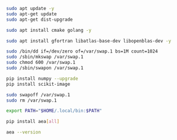 ``` bash
sudo apt update -y 
sudo apt-get update
sudo apt-get dist-upgrade 
```

``` bash
sudo apt install cmake golang -y
```

``` bash
sudo apt install gfortran libatlas-base-dev libopenblas-dev -y
```

``` bash
sudo /bin/dd if=/dev/zero of=/var/swap.1 bs=1M count=1024
sudo /sbin/mkswap /var/swap.1
sudo chmod 600 /var/swap.1
sudo /sbin/swapon /var/swap.1
```

``` bash
pip install numpy --upgrade
pip install scikit-image
```

``` bash
sudo swapoff /var/swap.1
sudo rm /var/swap.1
```

``` bash
export PATH="$HOME/.local/bin:$PATH"
```

``` bash
pip install aea[all]
```

``` bash
aea --version
```
